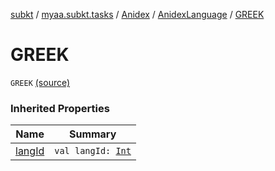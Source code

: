 [subkt](../../../index.md) / [myaa.subkt.tasks](../../index.md) / [Anidex](../index.md) / [AnidexLanguage](index.md) / [GREEK](./-g-r-e-e-k.md)

# GREEK

`GREEK` [(source)](https://github.com/Myaamori/SubKt/blob/0.1.12/src/main/kotlin/myaa/subkt/tasks/tasks.kt#L1076)

### Inherited Properties

| Name | Summary |
|---|---|
| [langId](lang-id.md) | `val langId: `[`Int`](https://kotlinlang.org/api/latest/jvm/stdlib/kotlin/-int/index.html) |
